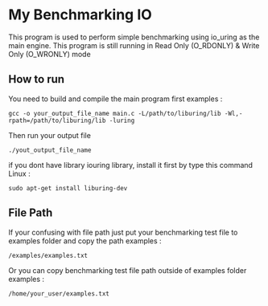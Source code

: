 # My Benchmarking IO 

This program is used to perform simple benchmarking using io_uring as the main engine. This program is still running in Read Only (O_RDONLY) & Write Only (O_WRONLY) mode

## How to run 
You need to build and compile the main program first
examples :
```
gcc -o your_output_file_name main.c -L/path/to/liburing/lib -Wl,-rpath=/path/to/liburing/lib -luring
```

Then run your output file
```
./yout_output_file_name
```

if you dont have library iouring library, install it first by type this command
Linux :
```
sudo apt-get install liburing-dev
```

## File Path 
If your confusing with file path just put your benchmarking test file to examples folder and copy the path 
examples :
```
/examples/examples.txt
```
Or you can copy benchmarking test file path outside of examples folder
examples :
```
/home/your_user/examples.txt
```